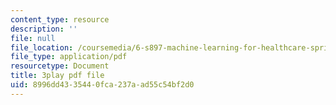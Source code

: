```yaml
---
content_type: resource
description: ''
file: null
file_location: /coursemedia/6-s897-machine-learning-for-healthcare-spring-2019/8996dd4335440fca237aad55c54bf2d0_MoEaRpLNo9A.pdf
file_type: application/pdf
resourcetype: Document
title: 3play pdf file
uid: 8996dd43-3544-0fca-237a-ad55c54bf2d0
---
```

